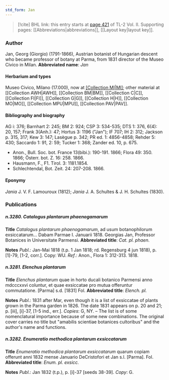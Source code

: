 ```yaml
---
std_form: Jan
---
```


> [!cite] BHL link: this entry starts at [page 421](https://www.biodiversitylibrary.org/page/33068663) of TL-2 Vol. II.
> Supporting pages: [[Abbreviations|abbreviations]], [[Layout key|layout key]].

### Author

Jan, Georg (Giorgio) (1791-1866), Austrian botanist of Hungarian descent who became professor of botany at Parma, from 1831 director of the Museo Civico in Milan. 
**Abbreviated name**: *Jan*

#### Herbarium and types

Museo Civico, Milano (17.000), now at [[Collection MI|MI]](?); other material at [[Collection AWH|AWH]], [[Collection BM|BM]], [[Collection C|C]], [[Collection FI|FI]], [[Collection G|G]], [[Collection H|H]], [[Collection MO|MO]], [[Collection MPU|MPU]], [[Collection PAV|PAV]].

#### Bibliography and biography

AG i: 376; Barnhart 2: 245; BM 2: 924; CSP 3: 534-535; DTS 1: 376, 6(4): 20, 157; Frank 3(Anh.): 47; Hortus 3: 1196 ("Jan"); IF 707; IH 2: 312; Jackson p. 315, 317; Kew 3: 147; Lasègue p. 342; PR ed. 1: 4856-4858; Rehder 5: 430; Saccardo 1: 91, 2: 59; Tucker 1: 368; Zander ed. 10, p. 675.
- Anon., Bull. Soc. bot. France 13(bibi.): 190-191. 1866; Flora 49: 350. 1866; Österr. bot. Z. 16: 258. 1866.
- Hausmann, F., F1. Tirol. 3: 1181.1854.
- Schlechtendal, Bot. Zeit. 24: 207-208. 1866.

#### Eponymy

*Jania* J. V. F. Lamouroux (1812); *Jania* J. A. Schultes & J. H. Schultes (1830).

### Publications

##### n.3280. Catalogus plantarum phaenogamarum

**Title**
*Catalogus plantarum phaenogamarum*, ad usum botanophilorum exsiccatarum... Dabam Parmae I. Januarii 1818. Georgias Jan, Professor Botanices in Universitate Parmensi.
**Abbreviated title**: *Cat. pl. phaen.*

**Notes**
*Publ*.: Jan-Mai 1818 (t.p. 1 Jan 1818; rd. Regensburg 4 jun 1818), p. \[1\]-79, \[1-2, corr.\]. Copy: WU.
*Ref*.: Anon., Flora 1: 312-313. 1818.

##### n.3281. Elenchus plantarum

**Title**
*Elenchus plantarum* quae in horto ducali botanico Parmensi anno mdcccxxvi coluntur, et quae exsiccatae pro mutua offeruntur commutatione. \[Parma\] s.d. \[1831\] Fol.
**Abbreviated title**: *Elench. pl.*

**Notes**
*Publ*.: 1831 after Mar, even though it is a list of exsiccatae of plants grown in the Parma garden in 1826. The date 1831 appears on p. 20 and 21; p. \[iii\], \[i\]-37, \[1-5 ind., err.\].
*Copies*: G, NY. – The list is of some nomenclatural importance because of some new combinations. The original cover carries no title but "amabilis scientiae botanices cultoribus" and the author's name and functions.

##### n.3282. Enumeratio methodica plantarum exsiccatarum

**Title**
*Enumeratio methodica plantarum exsiccatarum* quarum copiam offerunt anni 1832 mense Januario DeCristofori et Jan s.l. \[Parma\]. Fol.
**Abbreviated title**: *Enum. pl. exsicc.*

**Notes**
*Publ*.: Jan 1832 (t.p.), p. \[i\]-37 \[seeds 38-39\]. *Copy*: G.

